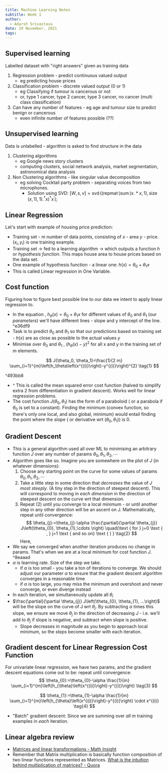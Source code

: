 ```yaml
---
title: Machine Learning Notes
subtitle: Week 1
author:
  - Adarsh Srivastava
date: 19 November, 2021
tags:
---
```


## Supervised learning

Labelled dataset with "right answers" given as training data
1. Regression problem - predict continuous valued output
	- eg predicting house prices
2. Classification problem - discrete valued output (0 or 1)
	- eg Classifying if tumour is cancerous or not
	- or, type 1 cancer, type 2 cancer, type 3 cancer, no cancer (multi class classification)
3. Can have any number of features - eg age and tumour size to predict benign or cancerous
	- even infinite number of features possible (??)

## Unsupervised learning

Data is unlabelled - algorithm is asked to find structure in the data
1. Clustering algorithms
	- eg Google news story clusters
	- computing clusters, social network analysis, market segmentation, astronomical data analysis
3. Non Clustering algorithms - like singular value decomposition
	- eg solving Cocktail party problem - separating voices from two microphones. 
		- Solution using SVD: $[W, s, v]=\operatorname{svd}\left(\left(\operatorname{repmat}(\operatorname{sum}(x . * x, 1), \operatorname{size}(x, 1), 1) .^{*} x\right)^{*} x^{\prime}\right) ;$

## Linear Regression

Let's start with example of housing price prediction:
- Training set - $m$ number of data points, consisting of $x$ - area $y$ - price. $(x_i, y_i)$ is one training example.
- Training set -> fed to a learning algorithm -> which outputs a function $h$ or *hypothesis function*. This maps house area to house prices based on the data set.  
- One example of hypothesis function - a linear one: $h(x) = \theta_0 + \theta_1x$
- This is called Linear regression in One Variable. 

## Cost function

Figuring how to figure best possible line to our data we intent to apply linear regression to.
- In the equation , $h_\theta(x) = \theta_0 + \theta_1x$ for different values of $\theta_0$ and $\theta_1$ (our _parameters_) we'll have different lines - slope and y intercept of the line. ^e36df9
- Task is to predict $\theta_0$ and $\theta_1$ so that our predictions based on training set - $h(x)$ are as close as possible to the actual values $y$
- Minimise over $\theta_0$ and $\theta_1$ , $(h_\theta(x) - y)^2$ for all x and y in the training set of $m$ elements. 

$$
J(\theta_0, \theta_1)=\frac{1}{2 m} \sum_{i=1}^{m}\left(h_\theta\left(x^{(i)}\right)-y^{(i)}\right)^{2} \tag{1}
$$

^493bb8

- ^ This is called the mean squared error cost function (halved to simplify extra $2$ from differentiation in gradient descent). Works well for linear regression problems.
- The cost function $J(\theta_0, \theta_1)$ has the form of a paraboloid ( or a parabola if $\theta_0$ is set to a constant). Finding the minimum (convex function, so there's only one local, and also global, minimum) would entail finding the point where the slope ( or derivative wrt $(\theta_0, \theta_1)$) is 0.

## Gradient Descent

- This is a general algorithm used all over ML to minimising an arbitrary function $J$ over any number of params $\theta_0, \theta_1, \theta_2 ,\cdots$ 
- Algorithm goes like so. Imagine you are somewhere on the plot of $J$ (in whatever dimensions):
	1. Choose any starting point on the curve for some values of params $\theta_{0}, \theta_{1},\theta_{2}, \cdots$
	2. Take a little step in some direction that _decreases_ the value of $J$ _most steeply_. (A tiny step in the direction of steepest descent). This will correspond to moving in _each dimension_ in the direction of steepest descent on the curve wrt that dimension.
	3. Repeat (2) until you converge to a local minimum - or until another step in any other direction will be an ascent on J.
Mathematically,
$\text{repeat until convergence:}$
$$
\theta_{j}:=\theta_{j}-\alpha \frac{\partial}{\partial \theta_{j}} J\left(\theta_{0}, \theta_{1},\cdots \right) \quad(\text { for } j=0 \text { , } j=1 \text { and so on} \text { ) }  \tag{2}
$$
Here, 
- We say we converged when another iteration produces no change in params. That's when we are at a local minimum for cost function $J$. ^8eaaad
- $\alpha$ is learning rate. Size of the step we take.
	- if $\alpha$ is too small - you take a ton of iterations to converge. We should adjust our parameter $\alpha$ to ensure that the gradient descent algorithm converges in a reasonable time
	- if $\alpha$ is too large, you may miss the minimum and overshoot and never converge, or even diverge instead
- In each iteration, we simultaneously update all $\theta_i$ 
- $\frac{\partial}{\partial \theta_{j}} J\left(\theta_{0}, \theta_{1}, ...\right)$ will be the slope on the curve of J wrt $\theta_{j}$. By subtracting $\alpha$ times this slope, we ensure we move $\theta_j$ in the direction of decreasing $J$ - i.e. we'll add to $\theta_{j}$ if slope is negative, and subtract when slope is positive.
	- Slope decreases in magnitude as you begin to approach local minimum, so the _steps_ become smaller with each iteration.

## Gradient descent for Linear Regression Cost Function

For univariate linear regression, we have two params, and the gradient descent equations come out to be:
$\text{repeat until convergence:}$
$$
\theta_{0}:=\theta_{0}-\alpha \frac{1}{m} \sum_{i=1}^{m}\left(h_{\theta}\left(x^{(i)}\right)-y^{(i)}\right)  \tag{3}
$$

$$
\theta_{1}:=\theta_{1}-\alpha \frac{1}{m} \sum_{i=1}^{m}\left(h_{\theta}\left(x^{(i)}\right)-y^{(i)}\right) \cdot x^{(i)} \tag{4}
$$



- "Batch" gradient descent: Since we are summing over _all_ $m$ training examples in _each_ iteration.

## Linear algebra review

- [Matrices and linear transformations - Math Insight](https://mathinsight.org/matrices_linear_transformations) 
- Remember that Matrix multiplication is basically function composition of two linear functions represented as Matrices. [What is the intuition behind multiplication of matrices? - Quora](https://www.quora.com/What-is-the-intuition-behind-multiplication-of-matrices) 